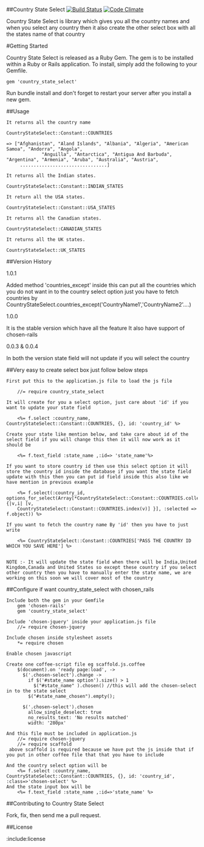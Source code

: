 ##Country State Select [![Build Status](https://travis-ci.org/arvindvyas/Country-State-Select.svg?branch=master)](https://travis-ci.org/arvindvyas/Country-State-Select)  [![Code Climate](https://codeclimate.com/github/arvindvyas/Country-State-Select/badges/gpa.svg)](https://codeclimate.com/github/arvindvyas/Country-State-Select)

Country State Select is library which gives you all the country names and when you select any country then it also create the other select box with all the states name of that country

#Getting Started

Country State Select is released as a Ruby Gem. The gem is to be installed within a Ruby
or Rails application. To install, simply add the following to your Gemfile.

    gem 'country_state_select'
  
Run bundle install and don't forget to restart your server after you install a new gem.
  
##Usage

	It returns all the country name
  
 	CountryStateSelect::Constant::COUNTRIES
  
 	=> ["Afghanistan", "Aland Islands", "Albania", "Algeria", "American Samoa", "Andorra", "Angola",
                 "Anguilla", "Antarctica", "Antigua And Barbuda", "Argentina", "Armenia", "Aruba", "Australia", "Austria",
         ................................]        
  
 	It returns all the Indian states. 
    
 	CountryStateSelect::Constant::INDIAN_STATES

 	It return all the USA states.
 
 	CountryStateSelect::Constant::USA_STATES
       
 	It returns all the Canadian states.
   
 	CountryStateSelect::CANADIAN_STATES
    
 	It returns all the UK states.
  
 	CountryStateSelect::UK_STATES

##Version History

1.0.1

Added method 'countries_except' inside this can put all the countries which you do not want in to the country select option just you have to fetch countries by 
CountryStateSelect.countries_except('CountryName1','CountryName2'....)

1.0.0
  
It is the stable version which have all the feature
It also have support of chosen-rails

0.0.3 & 0.0.4 

In both the version state field will not update if you will select the country


##Very easy to create select box just follow below steps

	First put this to the application.js file to load the js file
	    
	    //= require country_state_select

	It will create for you a select option, just care about 'id' if you want to update your state field 

	    <%= f.select :country_name, CountryStateSelect::Constant::COUNTRIES, {}, id: 'country_id' %>

	Create your state like mention below, and take care about id of the select field if you will change this then it will now work as it should be 

	    <%= f.text_field :state_name ,:id=> 'state_name'%>

	If you want to store country id then use this select option it will store the country id inside the database if you want the state field update with this then you can put id field inside this also like we have mention in previous example  

	    <%= f.select(:country_id, options_for_select(Array[*CountryStateSelect::Constant::COUNTRIES.collect {|v,i| [v,
	    CountryStateSelect::Constant::COUNTRIES.index(v)] }], :selected => f.object)) %>

	If you want to fetch the country name By 'id' then you have to just write 

	    <%= CountryStateSelect::Constant::COUNTRIES['PASS THE COUNTRY ID WHICH YOU SAVE HERE'] %>


	NOTE :- It will update the state field when there will be India,United Kingdom,Canada and United States so except these country if you select other country then you have to manually enter the state name, we are working on this soon we will cover most of the country 
  
##Configure if want country_state_select with chosen_rails 

	Include both the gem in your Gemfile
	    gem 'chosen-rails'
	    gem 'country_state_select'
	  
	Include 'chosen-jquery' inside your application.js file
	    //= require chosen-jquery

	Include chosen inside stylesheet assets
	    *= require chosen

	Enable chosen javascript 

	Create one coffee-script file eg scaffold.js.coffee
		$(document).on 'ready page:load', ->
		  $('.chosen-select').change ->
		    if $('#state_name option').size() > 1
		      $("#state_name" ).chosen() //this will add the chosen-select in to the state select
		    $("#state_name_chosen").empty();
		      
		  $('.chosen-select').chosen
		    allow_single_deselect: true
		    no_results_text: 'No results matched'
		    width: '280px'

	And this file must be included in application.js
	    //= require chosen-jquery
	    //= require scaffold
	 above scaffold is required because we have put the js inside that if you put in other coffee file that that you have to include

	And the country select option will be 
	    <%= f.select :country_name, CountryStateSelect::Constant::COUNTRIES, {}, id: 'country_id', :class=>'chosen-select' %>
	And the state input box will be 
	    <%= f.text_field :state_name ,:id=>'state_name' %>

##Contributing to Country State Select

  Fork, fix, then send me a pull request.
  
##License

:include:license
